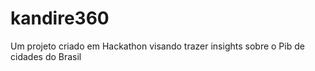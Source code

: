 # kandire360
Um projeto criado em Hackathon visando trazer insights sobre o Pib de cidades do Brasil
